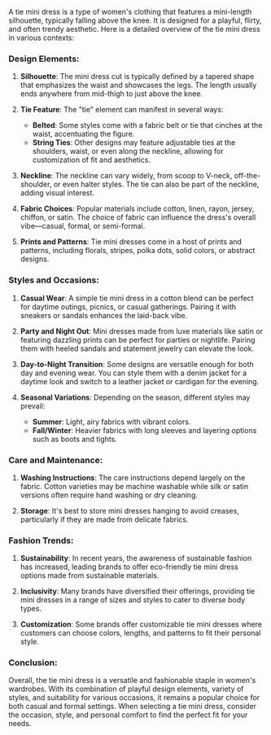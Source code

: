 A tie mini dress is a type of women's clothing that features a mini-length silhouette, typically falling above the knee. It is designed for a playful, flirty, and often trendy aesthetic. Here is a detailed overview of the tie mini dress in various contexts:

### Design Elements:
1. **Silhouette**: The mini dress cut is typically defined by a tapered shape that emphasizes the waist and showcases the legs. The length usually ends anywhere from mid-thigh to just above the knee.

2. **Tie Feature**: The "tie" element can manifest in several ways:
   - **Belted**: Some styles come with a fabric belt or tie that cinches at the waist, accentuating the figure.
   - **String Ties**: Other designs may feature adjustable ties at the shoulders, waist, or even along the neckline, allowing for customization of fit and aesthetics.

3. **Neckline**: The neckline can vary widely, from scoop to V-neck, off-the-shoulder, or even halter styles. The tie can also be part of the neckline, adding visual interest.

4. **Fabric Choices**: Popular materials include cotton, linen, rayon, jersey, chiffon, or satin. The choice of fabric can influence the dress's overall vibe—casual, formal, or semi-formal.

5. **Prints and Patterns**: Tie mini dresses come in a host of prints and patterns, including florals, stripes, polka dots, solid colors, or abstract designs.

### Styles and Occasions:
1. **Casual Wear**: A simple tie mini dress in a cotton blend can be perfect for daytime outings, picnics, or casual gatherings. Pairing it with sneakers or sandals enhances the laid-back vibe.

2. **Party and Night Out**: Mini dresses made from luxe materials like satin or featuring dazzling prints can be perfect for parties or nightlife. Pairing them with heeled sandals and statement jewelry can elevate the look.

3. **Day-to-Night Transition**: Some designs are versatile enough for both day and evening wear. You can style them with a denim jacket for a daytime look and switch to a leather jacket or cardigan for the evening.

4. **Seasonal Variations**: Depending on the season, different styles may prevail:
   - **Summer**: Light, airy fabrics with vibrant colors.
   - **Fall/Winter**: Heavier fabrics with long sleeves and layering options such as boots and tights.

### Care and Maintenance:
1. **Washing Instructions**: The care instructions depend largely on the fabric. Cotton varieties may be machine washable while silk or satin versions often require hand washing or dry cleaning.

2. **Storage**: It's best to store mini dresses hanging to avoid creases, particularly if they are made from delicate fabrics.

### Fashion Trends:
1. **Sustainability**: In recent years, the awareness of sustainable fashion has increased, leading brands to offer eco-friendly tie mini dress options made from sustainable materials.

2. **Inclusivity**: Many brands have diversified their offerings, providing tie mini dresses in a range of sizes and styles to cater to diverse body types.

3. **Customization**: Some brands offer customizable tie mini dresses where customers can choose colors, lengths, and patterns to fit their personal style.

### Conclusion:
Overall, the tie mini dress is a versatile and fashionable staple in women's wardrobes. With its combination of playful design elements, variety of styles, and suitability for various occasions, it remains a popular choice for both casual and formal settings. When selecting a tie mini dress, consider the occasion, style, and personal comfort to find the perfect fit for your needs.